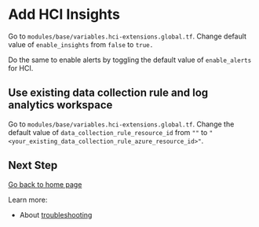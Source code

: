 # Add HCI Insights

Go to `modules/base/variables.hci-extensions.global.tf`. Change default value of `enable_insights` from `false` to `true.`

Do the same to enable alerts by toggling the default value of `enable_alerts` for HCI.

## Use existing data collection rule and log analytics workspace

Go to `modules/base/variables.hci-extensions.global.tf`. Change the default value of `data_collection_rule_resource_id` from `""` to `"<your_existing_data_collection_rule_azure_resource_id>"`.

## Next Step

[Go back to home page](../README.md)

Learn more:

- About [troubleshooting](./TroubleShooting.md)
